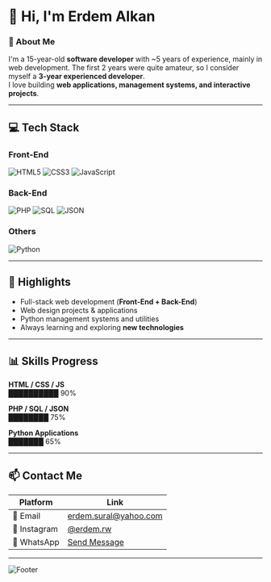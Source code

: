 # 👋 Hi, I'm Erdem Alkan

### 🚀 About Me
I'm a 15-year-old **software developer** with ~5 years of experience, mainly in web development. The first 2 years were quite amateur, so I consider myself a **3-year experienced developer**.  
I love building **web applications, management systems, and interactive projects**.  

---

## 💻 Tech Stack

### Front-End
![HTML5](https://img.shields.io/badge/HTML5-E34F26?style=for-the-badge&logo=html5&logoColor=white)
![CSS3](https://img.shields.io/badge/CSS3-1572B6?style=for-the-badge&logo=css3&logoColor=white)
![JavaScript](https://img.shields.io/badge/JavaScript-F7DF1E?style=for-the-badge&logo=javascript&logoColor=black)

### Back-End
![PHP](https://img.shields.io/badge/PHP-777BB4?style=for-the-badge&logo=php&logoColor=white)
![SQL](https://img.shields.io/badge/SQL-4479A1?style=for-the-badge&logo=mysql&logoColor=white)
![JSON](https://img.shields.io/badge/JSON-000000?style=for-the-badge&logo=json&logoColor=white)

### Others
![Python](https://img.shields.io/badge/Python-3776AB?style=for-the-badge&logo=python&logoColor=white)

---

## 🌟 Highlights
- Full-stack web development (**Front-End + Back-End**)  
- Web design projects & applications  
- Python management systems and utilities  
- Always learning and exploring **new technologies**  

---

## 📊 Skills Progress

**HTML / CSS / JS**  
██████████ 90%


**PHP / SQL / JSON**  
████████ 75%


**Python Applications**  
███████ 65%


---

## 📫 Contact Me

| Platform | Link |
|----------|------|
| 📧 Email | [erdem.sural@yahoo.com](mailto:erdem.sural@yahoo.com) |
| 📸 Instagram | [@erdem.rw](https://www.instagram.com/erdem.rw/) |
| 💬 WhatsApp | [Send Message](https://wa.me/84563416379) |

---

![Footer](https://img.icons8.com/color/96/github.png)
